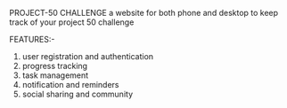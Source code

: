 PROJECT-50 CHALLENGE
a website for both phone and desktop to keep track of your project 50 challenge 

FEATURES:-
1. user registration and authentication
2. progress tracking
3. task management
4. notification and reminders
5. social sharing and community